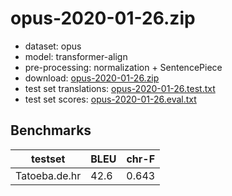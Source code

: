 # opus-2020-01-26.zip

* dataset: opus
* model: transformer-align
* pre-processing: normalization + SentencePiece
* download: [opus-2020-01-26.zip](https://object.pouta.csc.fi/OPUS-MT-models/de-hr/opus-2020-01-26.zip)
* test set translations: [opus-2020-01-26.test.txt](https://object.pouta.csc.fi/OPUS-MT-models/de-hr/opus-2020-01-26.test.txt)
* test set scores: [opus-2020-01-26.eval.txt](https://object.pouta.csc.fi/OPUS-MT-models/de-hr/opus-2020-01-26.eval.txt)

## Benchmarks

| testset               | BLEU  | chr-F |
|-----------------------|-------|-------|
| Tatoeba.de.hr 	| 42.6 	| 0.643 |

